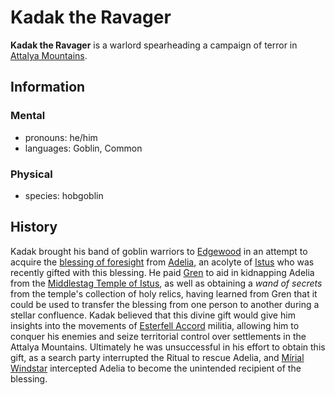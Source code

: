 # Kadak the Ravager

**Kadak the Ravager** is a warlord spearheading a campaign of terror in [Attalya Mountains](../../../../ch-4-esterfell-gazetteer/lenya/attalya-mountains/attalya-mountains.md).

## Information

### Mental

- pronouns: he/him
- languages: Goblin, Common

### Physical

- species: hobgoblin

## History

Kadak brought his band of goblin warriors to [Edgewood](../edgewood/edgewood.md) in an attempt to acquire the [blessing of foresight](../../../../ch-5-character-options/supernatural-gifts/blessing-of-foresight.md) from [Adelia](../../../../ch-2-people-of-mote/organizations/order-of-istus/members/adelia.md), an acolyte of [Istus](../../../../ch-3-stories-of-mote/pantheons/multiverse-deities/istus.md) who was recently gifted with this blessing. He paid [Gren](../../../c../h-2-people-of-mote/organizations/order-of-istus/members/gren.md) to aid in kidnapping Adelia from the [Middlestag Temple of Istus](../edgewood/middlestag-temple-of-istus.md), as well as obtaining a _wand of secrets_ from the temple's collection of holy relics, having learned from Gren that it could be used to transfer the blessing from one person to another during a stellar confluence. Kadak believed that this divine gift would give him insights into the movements of [Esterfell Accord](../esterfell-accord.md) militia, allowing him to conquer his enemies and seize territorial control over settlements in the Attalya Mountains. Ultimately he was unsuccessful in his effort to obtain this gift, as a search party interrupted the Ritual to rescue Adelia, and [Mírial Windstar](../../../../ch-2-people-of-mote/organizations/the-commune/members/mirial-windstar.md) intercepted Adelia to become the unintended recipient of the blessing.
